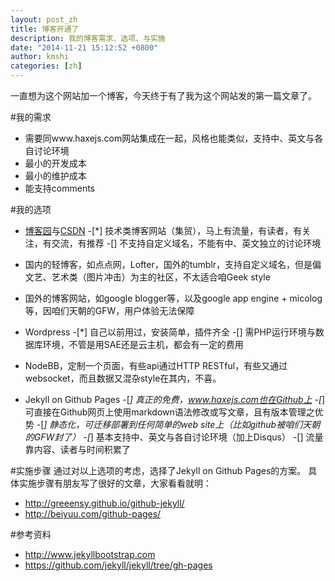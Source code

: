 ```yaml
---
layout: post_zh
title: 博客开通了
description: 我的博客需求、选项、与实施
date: "2014-11-21 15:12:52 +0800"
author: kmshi
categories: [zh]
---
```

一直想为这个网站加一个博客，今天终于有了我为这个网站发的第一篇文章了。

#我的需求
- 需要同www.haxejs.com网站集成在一起，风格也能类似，支持中、英文与各自讨论环境
- 最小的开发成本
- 最小的维护成本
- 能支持comments


#我的选项
- [博客园](http://www.cnblogs.com/)与[CSDN](http://blog.csdn.net/)
 -[*] 技术类博客网站（集贸），马上有流量，有读者，有关注，有交流，有推荐
 -[] 不支持自定义域名，不能有中、英文独立的讨论环境

- 国内的轻博客，如点点网，Lofter，国外的tumblr，支持自定义域名，但是偏文艺、艺术类（图片冲击）为主的社区，不太适合咱Geek style

- 国外的博客网站，如google blogger等，以及google app engine + micolog等，因咱们天朝的GFW，用户体验无法保障

- Wordpress
 -[*] 自己以前用过，安装简单，插件齐全
 -[] 需PHP运行环境与数据库环境，不管是用SAE还是云主机，都会有一定的费用

- NodeBB，定制一个页面，有些api通过HTTP RESTful，有些又通过websocket，而且数据又混杂style在其内，不喜。

- Jekyll on Github Pages
 -[*] 真正的免费，www.haxejs.com也在Github上
 -[*] 可直接在Github网页上使用markdown语法修改或写文章，且有版本管理之优势
 -[*] 静态化，可迁移部署到任何简单的web site上（比如github被咱们天朝的GFW封了）
 -[*] 基本支持中、英文与各自讨论环境（加上Disqus）
 -[] 流量靠内容、读者与时间积累了


#实施步骤
通过对以上选项的考虑，选择了Jekyll on Github Pages的方案。
具体实施步骤有朋友写了很好的文章，大家看看就明：
- http://greeensy.github.io/github-jekyll/
- http://beiyuu.com/github-pages/


#参考资料
- http://www.jekyllbootstrap.com
- https://github.com/jekyll/jekyll/tree/gh-pages
